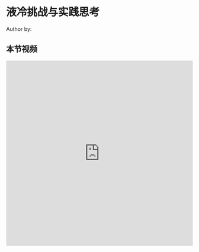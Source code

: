 <!--Copyright © ZOMI 适用于[License](https://github.com/Infrasys-AI/AIInfra)版权许可-->

# 液冷挑战与实践思考

Author by: 

## 本节视频

<html>
<iframe src="https://player.bilibili.com/player.html?isOutside=true&aid=115005567540248&bvid=BV1FjbMz1E7u&cid=31612536558&p=1&danmaku=0&t=30&autoplay=0" width="100%" height="500" scrolling="no" border="0" frameborder="no" framespacing="0" allowfullscreen="true"> </iframe>
</html>

